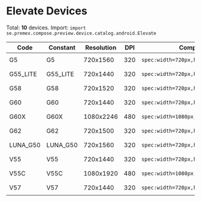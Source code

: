 # Elevate Devices

Total: **10** devices. Import: `import se.premex.compose.preview.device.catalog.android.Elevate`

| Code | Constant | Resolution | DPI | Compose Spec | Preview Usage |
|------|----------|------------|-----|-------------|---------------|
| G5 | G5 | 720x1560 | 320 | `spec:width=720px,height=1560px,dpi=320` | `@Preview(device = Elevate.G5)` |
| G55_LITE | G55_LITE | 720x1440 | 320 | `spec:width=720px,height=1440px,dpi=320` | `@Preview(device = Elevate.G55_LITE)` |
| G58 | G58 | 720x1520 | 320 | `spec:width=720px,height=1520px,dpi=320` | `@Preview(device = Elevate.G58)` |
| G60 | G60 | 720x1440 | 320 | `spec:width=720px,height=1440px,dpi=320` | `@Preview(device = Elevate.G60)` |
| G60X | G60X | 1080x2246 | 480 | `spec:width=1080px,height=2246px,dpi=480` | `@Preview(device = Elevate.G60X)` |
| G62 | G62 | 720x1500 | 320 | `spec:width=720px,height=1500px,dpi=320` | `@Preview(device = Elevate.G62)` |
| LUNA_G50 | LUNA_G50 | 720x1560 | 320 | `spec:width=720px,height=1560px,dpi=320` | `@Preview(device = Elevate.LUNA_G50)` |
| V55 | V55 | 720x1440 | 320 | `spec:width=720px,height=1440px,dpi=320` | `@Preview(device = Elevate.V55)` |
| V55C | V55C | 1080x1920 | 480 | `spec:width=1080px,height=1920px,dpi=480` | `@Preview(device = Elevate.V55C)` |
| V57 | V57 | 720x1440 | 320 | `spec:width=720px,height=1440px,dpi=320` | `@Preview(device = Elevate.V57)` |

<!-- Generated automatically. Do not edit manually. -->
